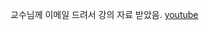 교수님께 이메일 드려서 강의 자료 받았음.
[youtube](https://www.youtube.com/watch?v=PIidtIBCjEg&list=PLsMufJgu5933ZkBCHS7bQTx0bncjwi4PK)

